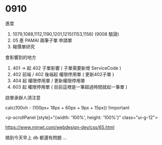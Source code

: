 # 0910

進度

1. 1079,1088,1112,1190,1201,1215(1153,1156) (9008 驗證)
2. 05 產 PAMAI 兩筆子單 申請單
3. 報價單研究

會影響到的地方

1. 401 -> 起 402 子單影響 ( 子單需要新增 ServiceCode )
2. 402 前端 / 402 後端起 權限停用單 ( 更新402子單 )
3. 404 起 權限停用單 / 更新權限停用單
4. 603 起 權限停用單 ( 目前這裡是一筆超過時間就起一筆單 )

啟單承辦人須注意

calc(100vh - (100px+ 18px + 60px + 9px + 15px)) !important

<p-scrollPanel [style]="{width: '100%', height: '100%'}" class="ui-g-12">

<https://www.minwt.com/webdesign-dev/css/65.html>

搞到今天早上 db 都還有問題 ...